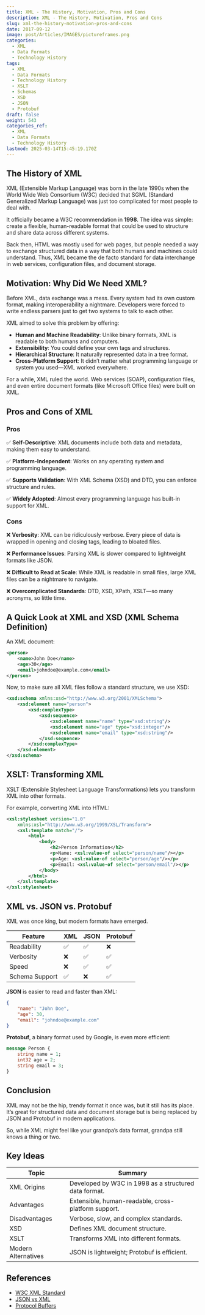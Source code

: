 ```yaml
---
title: XML - The History, Motivation, Pros and Cons
description: XML - The History, Motivation, Pros and Cons
slug: xml-the-history-motivation-pros-and-cons
date: 2017-09-12
image: post/Articles/IMAGES/pictureframes.png
categories:
  - XML
  - Data Formats
  - Technology History
tags:
  - XML
  - Data Formats
  - Technology History
  - XSLT
  - Schemas
  - XSD
  - JSON
  - Protobuf
draft: false
weight: 543
categories_ref:
  - XML
  - Data Formats
  - Technology History
lastmod: 2025-03-14T15:45:19.170Z
---
```

## The History of XML

XML (Extensible Markup Language) was born in the late 1990s when the World Wide Web Consortium (W3C) decided that SGML (Standard Generalized Markup Language) was just too complicated for most people to deal with.

It officially became a W3C recommendation in **1998**. The idea was simple: create a flexible, human-readable format that could be used to structure and share data across different systems.

Back then, HTML was mostly used for web pages, but people needed a way to exchange structured data in a way that both humans and machines could understand. Thus, XML became the de facto standard for data interchange in web services, configuration files, and document storage.

## Motivation: Why Did We Need XML?

Before XML, data exchange was a mess. Every system had its own custom format, making interoperability a nightmare. Developers were forced to write endless parsers just to get two systems to talk to each other.

XML aimed to solve this problem by offering:

* **Human and Machine Readability**: Unlike binary formats, XML is readable to both humans and computers.
* **Extensibility**: You could define your own tags and structures.
* **Hierarchical Structure**: It naturally represented data in a tree format.
* **Cross-Platform Support**: It didn’t matter what programming language or system you used—XML worked everywhere.

For a while, XML ruled the world. Web services (SOAP), configuration files, and even entire document formats (like Microsoft Office files) were built on XML.

## Pros and Cons of XML

### Pros

✅ **Self-Descriptive**: XML documents include both data and metadata, making them easy to understand.

✅ **Platform-Independent**: Works on any operating system and programming language.

✅ **Supports Validation**: With XML Schema (XSD) and DTD, you can enforce structure and rules.

✅ **Widely Adopted**: Almost every programming language has built-in support for XML.

### Cons

❌ **Verbosity**: XML can be ridiculously verbose. Every piece of data is wrapped in opening and closing tags, leading to bloated files.

❌ **Performance Issues**: Parsing XML is slower compared to lightweight formats like JSON.

❌ **Difficult to Read at Scale**: While XML is readable in small files, large XML files can be a nightmare to navigate.

❌ **Overcomplicated Standards**: DTD, XSD, XPath, XSLT—so many acronyms, so little time.

## A Quick Look at XML and XSD (XML Schema Definition)

An XML document:

```xml
<person>
    <name>John Doe</name>
    <age>30</age>
    <email>johndoe@example.com</email>
</person>
```

Now, to make sure all XML files follow a standard structure, we use XSD:

```xml
<xsd:schema xmlns:xsd="http://www.w3.org/2001/XMLSchema">
    <xsd:element name="person">
        <xsd:complexType>
            <xsd:sequence>
                <xsd:element name="name" type="xsd:string"/>
                <xsd:element name="age" type="xsd:integer"/>
                <xsd:element name="email" type="xsd:string"/>
            </xsd:sequence>
        </xsd:complexType>
    </xsd:element>
</xsd:schema>
```

## XSLT: Transforming XML

XSLT (Extensible Stylesheet Language Transformations) lets you transform XML into other formats.

For example, converting XML into HTML:

```xml
<xsl:stylesheet version="1.0"
    xmlns:xsl="http://www.w3.org/1999/XSL/Transform">
    <xsl:template match="/">
        <html>
            <body>
                <h2>Person Information</h2>
                <p>Name: <xsl:value-of select="person/name"/></p>
                <p>Age: <xsl:value-of select="person/age"/></p>
                <p>Email: <xsl:value-of select="person/email"/></p>
            </body>
        </html>
    </xsl:template>
</xsl:stylesheet>
```

## XML vs. JSON vs. Protobuf

XML was once king, but modern formats have emerged.

| Feature        | XML | JSON | Protobuf |
| -------------- | --- | ---- | -------- |
| Readability    | ✅   | ✅    | ❌        |
| Verbosity      | ❌   | ✅    | ✅        |
| Speed          | ❌   | ✅    | ✅        |
| Schema Support | ✅   | ❌    | ✅        |

**JSON** is easier to read and faster than XML:

```json
{
    "name": "John Doe",
    "age": 30,
    "email": "johndoe@example.com"
}
```

**Protobuf**, a binary format used by Google, is even more efficient:

```proto
message Person {
    string name = 1;
    int32 age = 2;
    string email = 3;
}
```

## Conclusion

XML may not be the hip, trendy format it once was, but it still has its place. It’s great for structured data and document storage but is being replaced by JSON and Protobuf in modern applications.

So, while XML might feel like your grandpa’s data format, grandpa still knows a thing or two.

## Key Ideas

| Topic               | Summary                                               |
| ------------------- | ----------------------------------------------------- |
| XML Origins         | Developed by W3C in 1998 as a structured data format. |
| Advantages          | Extensible, human-readable, cross-platform support.   |
| Disadvantages       | Verbose, slow, and complex standards.                 |
| XSD                 | Defines XML document structure.                       |
| XSLT                | Transforms XML into different formats.                |
| Modern Alternatives | JSON is lightweight; Protobuf is efficient.           |

## References

* [W3C XML Standard](https://www.w3.org/XML/)
* [JSON vs XML](https://www.json.org/)
* [Protocol Buffers](https://developers.google.com/protocol-buffers)
